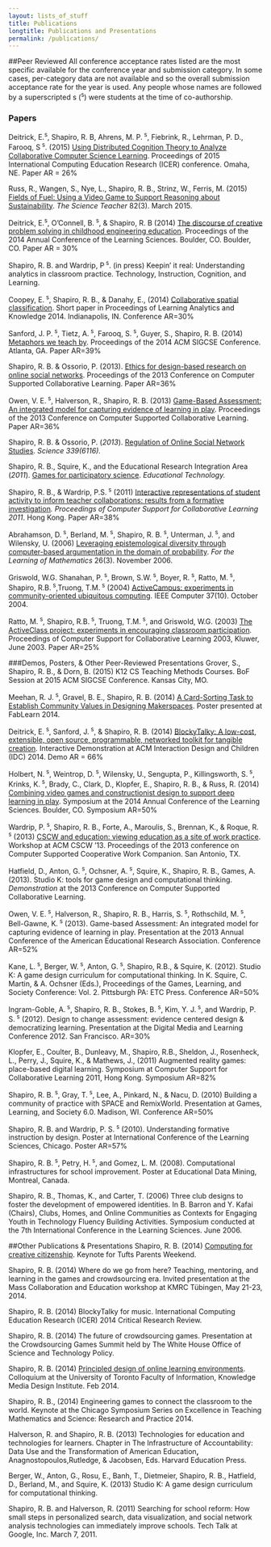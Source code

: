 ```yaml
---
layout: lists_of_stuff
title: Publications
longtitle: Publications and Presentations
permalink: /publications/
---
```


##Peer Reviewed
All conference acceptance rates listed are the most specific available for the conference year and submission category. In some cases, per-category data are not available and so the overall submission acceptance rate for the year is used. Any people whose names are followed by a superscripted s (<sup>s</sup>) were students at the time of co-authorship.

### Papers
Deitrick, E.<sup>s</sup>, Shapiro, R. B, Ahrens, M. P.<sup> s</sup>, Fiebrink, R., Lehrman, P. D., Farooq, S<sup> s</sup>. (2015) <a href="https://www.dropbox.com/s/u1fg0vwca6gd0za/bt-dcog.pdf?dl=0">Using Distributed Cognition Theory to Analyze Collaborative Computer Science Learning</a>. Proceedings of 2015 International Computing Education Research (ICER) conference. Omaha, NE. Paper AR = 26%

Russ, R., Wangen, S., Nye, L., Shapiro, R. B., Strinz, W., Ferris, M. (2015) [Fields of Fuel: Using a Video Game to Support Reasoning about Sustainability](https://www.questia.com/library/journal/1G1-406163749/fields-of-fuel-using-a-video-game-to-support-reasoning). *The Science Teacher* 82(3). March 2015. 

Deitrick, E.<sup>s</sup>, O’Connell, B.<sup> s</sup>, &amp; Shapiro, R. B (2014) <a href="https://dl.dropboxusercontent.com/u/2865679/for%20web/Deitrick%20OConnel%20Shapiro%20-%20Discourse%20of%20Problem%20Solving.pdf">The discourse of creative problem solving in childhood engineering education</a>. Proceedings of the 2014 Annual Conference of the Learning Sciences. Boulder, CO. Boulder, CO. Paper AR = 30%

Shapiro, R. B. and Wardrip, P<sup> s</sup>. (in press) Keepin’ it real: Understanding analytics in classroom practice. Technology, Instruction, Cognition, and Learning.

Coopey, E.<sup> s</sup>, Shapiro, R. B., &amp; Danahy, E., (2014) <a href="http://dl.acm.org/citation.cfm?id=2567611">Collaborative spatial classification</a>. Short paper in Proceedings of Learning Analytics and Knowledge 2014. Indianapolis, IN. Conference AR=30%

Sanford, J. P.<sup> s</sup>, Tietz, A.<sup> s</sup>, Farooq, S.<sup> s</sup>, Guyer, S., Shapiro, R. B. (2014) <a href="http://dl.acm.org/citation.cfm?id=2538945">Metaphors we teach by</a>. Proceedings of the 2014 ACM SIGCSE Conference. Atlanta, GA. Paper AR=39%

Shapiro, R. B. &amp; Ossorio, P. (2013). <a href="https://dl.dropboxusercontent.com/u/2865679/for%20web/Shapiro%20Ossorio%20CSCL%20Ethics.pdf">Ethics for design-based research on online social networks</a>. Proceedings of the 2013 Conference on Computer Supported Collaborative Learning. Paper AR=36%

Owen, V. E.<sup> s</sup>, Halverson, R., Shapiro, R. B. (2013) <a href="https://dl.dropboxusercontent.com/u/2865679/for%20web/owen%20shapiro%20halverson%20gameplay%20as%20assessment.pdf">Game-Based Assessment: An integrated model for capturing evidence of learning in play</a>. Proceedings of the 2013 Conference on Computer Supported Collaborative Learning. Paper AR=36%

Shapiro, R. B. &amp; Ossorio, P. (<em>2013</em>). <a href="http://www.sciencemag.org/content/339/6116/144.summary">Regulation of Online Social Network Studies</a>. <em>Science 339(6116). </em>

Shapiro, R. B., Squire, K., and the Educational Research Integration Area (<em>2011</em>). <a href="https://dl.dropboxusercontent.com/u/2865679/for%20web/shapiro%20et%20al%20-%20Games%20for%20Participatory%20Science.pdf">Games for participatory science</a>. <em>Educational Technology. </em>

Shapiro, R. B., &amp; Wardrip, P.S.<sup> s</sup> (2011) <a href="https://dl.dropboxusercontent.com/u/2865679/for%20web/Shapiro%20Wardrip%20CSCL%20Interactive%20Representations.pdf">Interactive representations of student activity to inform teacher collaborations: results from a formative investigation</a><em>. Proceedings of Computer Support for Collaborative Learning 2011</em>. Hong Kong. Paper AR=38%

Abrahamson, D.<sup> s</sup>, Berland, M.<sup> s</sup>, Shapiro, R. B.<sup> s</sup>, Unterman, J.<sup> s</sup>, and Wilensky, U. (2006) <a href="https://dl.dropboxusercontent.com/u/2865679/for%20web/2006-AbrahamsonEtAl-FLM.pdf">Leveraging epistemological diversity through computer-based argumentation in the domain of probability</a>. <em>For the Learning of Mathematics</em> 26(3). November 2006.

Griswold, W.G. Shanahan, P.<sup> s</sup>, Brown, S.W.<sup> s</sup>, Boyer, R.<sup> s</sup>, Ratto, M.<sup> s</sup>, Shapiro, R.B.<sup> s</sup>,Truong, T.M.<sup> s</sup> (2004) <a href="http://ieeexplore.ieee.org/xpls/abs_all.jsp?arnumber=1350730&amp;tag=1">ActiveCampus: experiments in community-oriented ubiquitous computing</a>. IEEE Computer 37(10). October 2004.

Ratto, M.<sup> s</sup>, Shapiro, R.B.<sup> s</sup>, Truong, T.M.<sup> s</sup>, and Griswold, W.G. (2003) <a href="http://link.springer.com/chapter/10.1007/978-94-017-0195-2_57#page-1">The ActiveClass project: experiments in encouraging classroom participation</a><em>. </em>Proceedings of Computer Support for Collaborative Learning 2003, Kluwer, June 2003. Paper AR=25%

###Demos, Posters, & Other Peer-Reviewed Presentations
Grover, S., Shapiro, R. B., &amp; Dorn, B. (2015) K12 CS Teaching Methods Courses. BoF Session at 2015 ACM SIGCSE Conference. Kansas City, MO.

Meehan, R. J.<sup> s</sup>, Gravel, B. E., Shapiro, R. B. (2014) <a href="http://fablearn.stanford.edu/2014/wp-content/uploads/fl2014_submission_55.pdf">A Card-Sorting Task to Establish Community Values in Designing Makerspaces</a>. Poster presented at FabLearn 2014.

Deitrick, E.<sup> s</sup>, Sanford, J.<sup> s</sup>, &amp; Shapiro, R. B. (2014) <a href="http://idc2014.org/wp-content/uploads/2014/09/idc20140_submission_193.pdf">BlockyTalky: A low-cost, extensible, open source, programmable, networked toolkit for tangible creation</a>. Interactive Demonstration at ACM Interaction Design and Children (IDC) 2014. Demo AR = 66%

Holbert, N.<sup> s</sup>, Weintrop, D.<sup> s</sup>, Wilensky, U., Sengupta, P., Killingsworth, S.<sup> s</sup>, Krinks, K.<sup> s</sup>, Brady, C., Clark, D., Klopfer, E., Shapiro, R. B., &amp; Russ, R. (2014) <a href="https://dl.dropboxusercontent.com/u/2865679/for%20web/ICLS%202014%20Video%20Games%20and%20Constructionist%20Design.pdf">Combining video games and constructionist design to support deep learning in play</a>. Symposium at the 2014 Annual Conference of the Learning Sciences. Boulder, CO. Symposium AR=50%

Wardrip, P.<sup> s</sup>, Shapiro, R. B., Forte, A., Maroulis, S., Brennan, K., &amp; Roque, R.<sup> s</sup> (2013) <a href="http://dl.acm.org/citation.cfm?id=2442035">CSCW and education: viewing education as a site of work practice</a>. Workshop at ACM CSCW ’13. Proceedings of the 2013 conference on Computer Supported Cooperative Work Companion. San Antonio, TX.

Hatfield, D., Anton, G.<sup> s</sup>, Ochsner, A.<sup> s</sup>, Squire, K., Shapiro, R. B., Games, A. (2013). Studio K: tools for game design and computational thinking. <em>Demonstration</em> at the 2013 Conference on Computer Supported Collaborative Learning.

Owen, V. E.<sup> s</sup>, Halverson, R., Shapiro, R. B., Harris, S.<sup> s</sup>, Rothschild, M.<sup> s</sup>, Bell-Gawne, K.<sup> s</sup> (2013). Game-based Assessment: An integrated model for capturing evidence of learning in play. Presentation at the 2013 Annual Conference of the American Educational Research Association. Conference AR=52%

Kane, L.<sup> s</sup>, Berger, W.<sup> s</sup>, Anton, G.<sup> s</sup>, Shapiro, R.B., &amp; Squire, K. (2012). Studio K: A game design curriculum for computational thinking. In K. Squire, C. Martin, &amp; A. Ochsner (Eds.), Proceedings of the Games, Learning, and Society Conference: Vol. 2. Pittsburgh PA: ETC Press. Conference AR=50%

Ingram-Goble, A.<sup> s</sup>, Shapiro, R. B., Stokes, B.<sup> s</sup>, Kim, Y. J.<sup> s</sup>, and Wardrip, P. S.<sup> s</sup> (2012). Design to change assessment: evidence centered design &amp; democratizing learning. Presentation at the Digital Media and Learning Conference 2012. San Francisco. AR=30%

Klopfer, E., Coulter, B., Dunleavy, M., Shapiro, R.B., Sheldon, J., Rosenheck, L., Perry, J., Squire, K., &amp; Mathews, J., (2011) Augmented reality games: place-based digital learning. Symposium at Computer Support for Collaborative Learning 2011, Hong Kong. Symposium AR=82%

Shapiro, R. B.<sup> s</sup>, Gray, T.<sup> s</sup>, Lee, A., Pinkard, N., &amp; Nacu, D. (2010) Building a community of practice with SPACE and RemixWorld. Presentation at Games, Learning, and Society 6.0. Madison, WI. Conference AR=50%

Shapiro, R. B. and Wardrip, P. S.<sup> s</sup> (2010). Understanding formative instruction by design. Poster at International Conference of the Learning Sciences, Chicago. Poster AR=57%

Shapiro, R. B.<sup> s</sup>, Petry, H.<sup> s</sup>, and Gomez, L. M. (2008). Computational infrastructures for school improvement. Poster at Educational Data Mining, Montreal, Canada.

Shapiro, R. B., Thomas, K., and Carter, T. (2006) Three club designs to foster the development of empowered identities. In B. Barron and Y. Kafai (Chairs), Clubs, Homes, and Online Communities as Contexts for Engaging Youth in Technology Fluency Building Activities. Symposium conducted at the 7th International Conference in the Learning Sciences. June 2006.

##Other Publications & Presentations
Shapiro, R. B. (2014) <a href="https://www.youtube.com/watch?v=tvnbRDAaCjE">Computing for creative citizenship</a>. Keynote for Tufts Parents Weekend.

Shapiro, R. B. (2014) Where do we go from here? Teaching, mentoring, and learning in the games and crowdsourcing era. Invited presentation at the Mass Collaboration and Education workshop at KMRC Tübingen, May 21-23, 2014.

Shapiro, R. B. (2014) BlockyTalky for music. International Computing Education Research (ICER) 2014 Critical Research Review.

Shapiro, R. B. (2014) The future of crowdsourcing games. Presentation at the Crowdsourcing Games Summit held by The White House Office of Science and Technology Policy.

Shapiro, R. B. (2014) <a href="https://www.youtube.com/watch?v=OFYvE9jZA6I">Principled design of online learning environments</a>. Colloquium at the University of Toronto Faculty of Information, Knowledge Media Design Institute. Feb 2014.

Shapiro, R. B., (2014) Engineering games to connect the classroom to the world. Keynote at the Chicago Symposium Series on Excellence in Teaching Mathematics and Science: Research and Practice 2014.

Halverson, R. and Shapiro, R. B. (2013) Technologies for education and technologies for learners. Chapter in The Infrastructure of Accountability: Data Use and the Transformation of American Education<strong>, </strong>Anagnostopoulos,Rutledge, &amp; Jacobsen, Eds. Harvard Education Press.

Berger, W., Anton, G., Rosu, E., Banh, T., Dietmeier, Shapiro, R. B., Hatfield, D., Berland, M., and Squire, K. (2013) Studio K: A game design curriculum for computational thinking.

Shapiro, R. B. and Halverson, R. (2011) Searching for school reform: How small steps in personalized search, data visualization, and social network analysis technologies can immediately improve schools. Tech Talk at Google, Inc. March 7, 2011.
